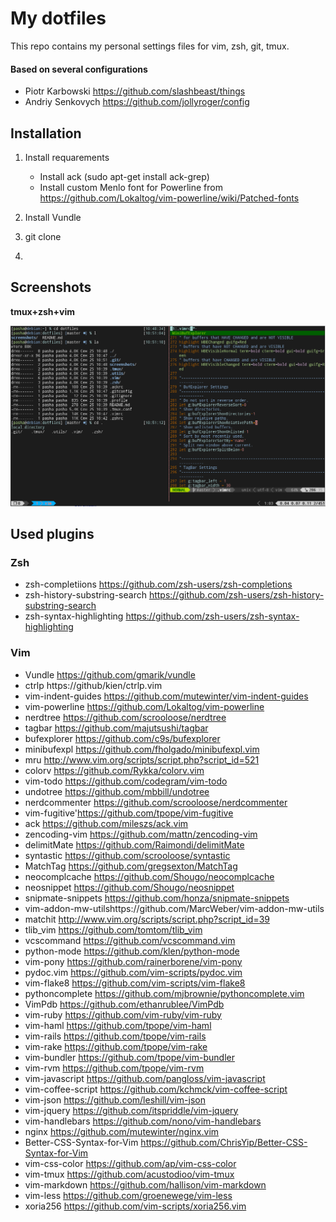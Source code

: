 # My dotfiles

This repo contains my personal settings files for vim, zsh, git, tmux.

#### Based on several configurations

* Piotr Karbowski https://github.com/slashbeast/things
* Andriy Senkovych https://github.com/jollyroger/config

## Installation

1. Install requarements
    - Install ack (sudo apt-get install ack-grep)
    - Install custom Menlo font for Powerline from https://github.com/Lokaltog/vim-powerline/wiki/Patched-fonts


2. Install Vundle
3. git clone
4. 


## Screenshots

**tmux+zsh+vim**

[![terminal](https://github.com/pawlyk/dotfiles/raw/master/screenshots/screenshot.png)](https://github.com/pawlyk/dotfiles/raw/master/screenshots/screenshot.png)


## Used plugins

### Zsh 
* zsh-completiions https://github.com/zsh-users/zsh-completions
* zsh-history-substring-search https://github.com/zsh-users/zsh-history-substring-search
* zsh-syntax-highlighting https://github.com/zsh-users/zsh-syntax-highlighting
### Vim 
* Vundle https://github.com/gmarik/vundle
* ctrlp https://github/kien/ctrlp.vim
* vim-indent-guides https://github.com/mutewinter/vim-indent-guides
* vim-powerline https://github.com/Lokaltog/vim-powerline
* nerdtree https://github.com/scrooloose/nerdtree
* tagbar https://github.com/majutsushi/tagbar
* bufexplorer https://github.com/c9s/bufexplorer
* minibufexpl https://github.com/fholgado/minibufexpl.vim
* mru http://www.vim.org/scripts/script.php?script_id=521
* colorv https://github.com/Rykka/colorv.vim
* vim-todo https://github.com/codegram/vim-todo
* undotree https://github.com/mbbill/undotree
* nerdcommenter https://github.com/scrooloose/nerdcommenter
* vim-fugitive'https://github.com/tpope/vim-fugitive
* ack https://github.com/mileszs/ack.vim
* zencoding-vim https://github.com/mattn/zencoding-vim
* delimitMate https://github.com/Raimondi/delimitMate
* syntastic https://github.com/scrooloose/syntastic
* MatchTag https://github.com/gregsexton/MatchTag
* neocomplcache https://github.com/Shougo/neocomplcache
* neosnippet https://github.com/Shougo/neosnippet
* snipmate-snippets https://github.com/honza/snipmate-snippets
* vim-addon-mw-utilshttps://github.com/MarcWeber/vim-addon-mw-utils
* matchit http://www.vim.org/scripts/script.php?script_id=39
* tlib_vim https://github.com/tomtom/tlib_vim
* vcscommand https://github.com/vcscommand.vim
* python-mode https://github.com/klen/python-mode
* vim-pony https://github.com/rainerborene/vim-pony
* pydoc.vim https://github.com/vim-scripts/pydoc.vim
* vim-flake8 https://github.com/vim-scripts/vim-flake8
* pythoncomplete https://github.com/mjbrownie/pythoncomplete.vim
* VimPdb https://github.com/ethanrublee/VimPdb
* vim-ruby https://github.com/vim-ruby/vim-ruby
* vim-haml https://github.com/tpope/vim-haml
* vim-rails https://github.com/tpope/vim-rails
* vim-rake https://github.com/tpope/vim-rake
* vim-bundler https://github.com/tpope/vim-bundler
* vim-rvm https://github.com/tpope/vim-rvm
* vim-javascript https://github.com/pangloss/vim-javascript
* vim-coffee-script https://github.com/kchmck/vim-coffee-script
* vim-json https://github.com/leshill/vim-json
* vim-jquery https://github.com/itspriddle/vim-jquery
* vim-handlebars https://github.com/nono/vim-handlebars
* nginx https://github.com/mutewinter/nginx.vim
* Better-CSS-Syntax-for-Vim https://github.com/ChrisYip/Better-CSS-Syntax-for-Vim
* vim-css-color https://github.com/ap/vim-css-color
* vim-tmux https://github.com/acustodioo/vim-tmux
* vim-markdown https://github.com/hallison/vim-markdown
* vim-less https://github.com/groenewege/vim-less
* xoria256 https://github.com/vim-scripts/xoria256.vim


